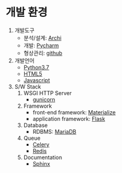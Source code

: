 # 개발 환경
1. 개발도구
    * 분석/설계: [Archi](https://www.archimatetool.com/)
    * 개발: [Pycharm](https://www.jetbrains.com/pycharm/)
    * 형상관리: [github](https://github.com)
1. 개발언어
    * [Python3.7](https://www.python.org/)
    * [HTML5](https://www.w3.org/)
    * [Javascript](https://developer.mozilla.org/ko/docs/Web/JavaScript)
1. S/W Stack
    1. WSGI HTTP Server
        * [gunicorn](https://gunicorn.org/)
    1. Framework
        * front-end framework: [Materialize](https://materializecss.com/)
        * application framework: [Flask](https://palletsprojects.com/p/flask/)
    1. Database
        * RDBMS: [MariaDB](https://mariadb.org/)
    1. Queue
        * [Celery](http://www.celeryproject.org/)
        * [Redis](https://redis.io/)
    1. Documentation
        * [Sphinx](http://www.sphinx-doc.org/en/master/#)